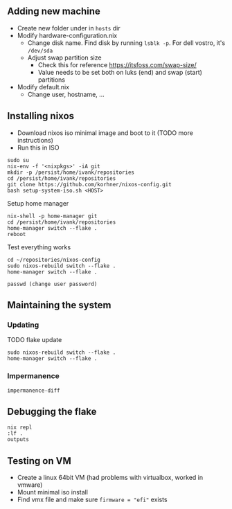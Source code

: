 ## Adding new machine

- Create new folder under in `hosts` dir
- Modify hardware-configuration.nix
  - Change disk name. Find disk by running `lsblk -p`. For dell vostro, it's `/dev/sda`
  - Adjust swap partition size
    - Check this for reference https://itsfoss.com/swap-size/
    - Value needs to be set both on luks (end) and swap (start) partitions
- Modify default.nix
  - Change user, hostname, ...

## Installing nixos
- Download nixos iso minimal image and boot to it (TODO more instructions)
- Run this in ISO
```shell
sudo su
nix-env -f '<nixpkgs>' -iA git
mkdir -p /persist/home/ivank/repositories
cd /persist/home/ivank/repositories
git clone https://github.com/korhner/nixos-config.git
bash setup-system-iso.sh <HOST>
```

Setup home manager
```shell
nix-shell -p home-manager git
cd /persist/home/ivank/repositories
home-manager switch --flake .
reboot
```

Test everything works
```shell
cd ~/repositories/nixos-config
sudo nixos-rebuild switch --flake .
home-manager switch --flake .
```

```shell
passwd (change user password)
```

## Maintaining the system

### Updating
TODO flake update
```
sudo nixos-rebuild switch --flake .
home-manager switch --flake .
```

### Impermanence
`impermanence-diff`

## Debugging the flake
```shell
nix repl
:lf .
outputs
```

## Testing on VM
- Create a linux 64bit VM (had problems with virtualbox, worked in vmware)
- Mount minimal iso install
- Find vmx file and make sure `firmware = "efi"` exists